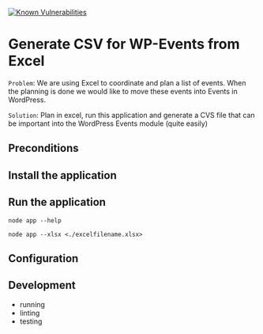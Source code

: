 [![Known Vulnerabilities](https://snyk.io/test/github/larskaare/GenerateCSVforWpEventsfromExcel/badge.svg?targetFile=package.json)](https://snyk.io/test/github/larskaare/GenerateCSVforWpEventsfromExcel?targetFile=package.json)

# Generate CSV for WP-Events from Excel

```Problem```: We are using Excel to coordinate and plan a list of events. When the planning is done we would like to move these events into Events in WordPress.

```Solution```: Plan in excel, run this application and generate a CVS file that can be important into the WordPress Events module (quite easily)

## Preconditions

## Install the application

## Run the application

```node
node app --help
```

```node
node app --xlsx <./excelfilename.xlsx> 
```

## Configuration

## Development

* running
* linting
* testing
